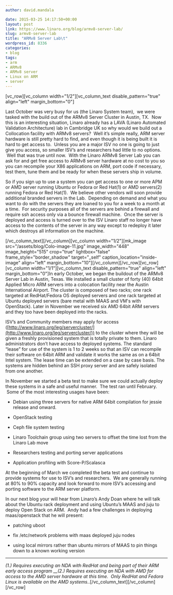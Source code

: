 ```yaml
---
author: david.mandala

date: 2015-03-25 14:17:50+00:00
layout: post
link: https://www.linaro.org/blog/armv8-server-lab/
slug: armv8-server-lab
title: "ARMv8 Server Lab\t"
wordpress_id: 8336
categories:
- blog
tags:
- arm
- ARMv8
- ARMv8 server
- Linux on ARM
- server
---
```


[vc_row][vc_column width="1/2"][vc_column_text disable_pattern="true" align="left" margin_bottom="0"]


Last October was very busy for us (the Linaro System team), ­ we were tasked with the build out of the ARMv8 Server Cluster in Austin, TX.  Now this is an interesting situation, Linaro already has a LAVA (Linaro Automated Validation Architecture) lab in Cambridge UK so why would we build out a Collocation facility with ARMv8 servers?  Well it’s simple really, ARM server hardware is still pretty hard to find, and even though it is being built it is hard to get access to.  Unless you are a major ISV no one is going to just give you access, so smaller ISV’s and researchers had little to no options.  Well that was true until now.  With the Linaro ARMv8 Server Lab you can ask for and get free access to ARMv8 server hardware at no cost to you so you can recompile your X86 applications on ARM, port code if necessary, test them, tune them and be ready for when these servers ship in volume.




So if you sign up to use a system you can get access to one or more APM or AMD server running Ubuntu or Fedora or Red Hat(1) or AMD servers(2) running Fedora or Red Hat(1).  We believe other vendors will soon provide additional branded servers in the Lab.  Depending on demand and what you want to do with the servers they are loaned to you for a week to a month at a time.  For security purposes all of the servers are behind a firewall and require ssh access only via a bounce firewall machine.  Once the server is deployed and access is turned over to the ISV Linaro staff no longer have access to the contents of the server in any way except to redeploy it later which destroys all information on the machine.


[/vc_column_text][/vc_column][vc_column width="1/2"][mk_image src="/assets/blog/Colo-image-11.jpg" image_width="448" image_height="515" crop="true" lightbox="false" frame_style="border_shadow" target="_self" caption_location="inside-image" align="left" margin_bottom="10"][/vc_column][/vc_row][vc_row][vc_column width="1/1"][vc_column_text disable_pattern="true" align="left" margin_bottom="0"]In early October, we began the buildout of the ARMv8 Server Lab in Austin, Texas. We installed a small cluster of forty (40) 64­bit Applied Micro ARM servers into a co­location facility near the Austin International Airport. The cluster is composed of two racks; one rack targeted at RedHat/Fedora OS deployed servers and one rack targeted at Ubuntu deployed servers (bare ­metal with MAAS and VM's with OpenStack). Later in November we received six AMD 64­bit ARM servers and they too have been deployed into the racks.

ISV’s and Community members may apply for access ([http://www.linaro.org/leg/servercluster/](http://www.linaro.org/leg/servercluster/)) to the cluster where they will be given a freshly provisioned system that is totally private to them. Linaro administrators don’t have access to deployed systems. The standard “lease” for use of the system is 1­ to 2 weeks so that an ISV can recompile their software on 64­bit ARM and validate it works the same as on a 64­bit Intel system. The lease time can be extended on a case by case basis. The systems are hidden behind an SSH proxy server and are safely isolated from one another.

In November we started a beta test to make sure we could actually deploy these systems in a safe and useful manner.  The test ran until February.  Some of the most interesting usages have been:



	
  * Debian using three servers for native ARM 64­bit compilation for jessie release and onward.

	
  * OpenStack testing

	
  * Ceph file system testing

	
  * Linaro Toolchain group using two servers to offset the time lost from the Linaro Lab move

	
  * Researchers testing and porting server applications

	
  * Application profiling with Score-P/Scalasca


At the beginning of March we completed the beta test and continue to provide systems for use to ISV’s and researchers.  We are generally running at 80% to 90% capacity and look forward to more ISV’s accessing and porting software to the ARM server platform.

In our next blog your will hear from Linaro’s Andy Doan where he will talk about the Ubuntu rack deployment and using Ubuntu’s MAAS and juju to deploy Open Stack on ARM.  Andy had a few challenges in deploying maas/openstack that he will present:

	
  * patching uboot

	
  * fix /etc/network problems with maas deployed juju nodes

	
  * using local mirrors rather than ubuntu mirrors of MAAS to pin things down to a known working version





* * *





_(1.) Requires executing an NDA with RedHat and being part of their ARM early access program
__(2.) Requires executing an NDA with AMD for access to the AMD server hardware at this time.  Only RedHat and Fedora Linux is available on the AMD systems.._[/vc_column_text][/vc_column][/vc_row]
